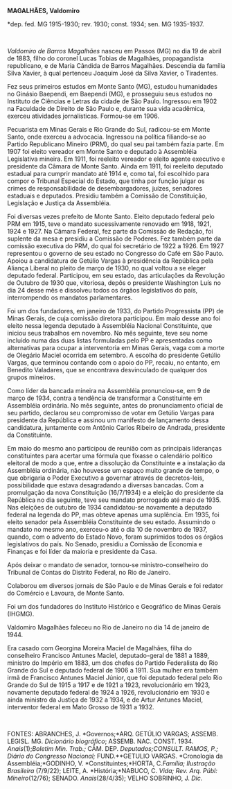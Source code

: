 **MAGALHÃES, Valdomiro**

\*dep. fed. MG 1915-1930; rev. 1930; const. 1934; sen. MG 1935-1937.

 

*Valdomiro de Barros Magalhães* nasceu em Passos (MG) no dia 19 de abril
de 1883, filho do coronel Lucas Tobias de Magalhães, propagandista
republicano, e de Maria Cândida de Barros Magalhães. Descendia da
família Silva Xavier, à qual pertenceu Joaquim José da Silva Xavier, o
Tiradentes.

Fez seus primeiros estudos em Monte Santo (MG), estudou humanidades no
Ginásio Baependi, em Baependi (MG), e prosseguiu seus estudos no
Instituto de Ciências e Letras da cidade de São Paulo. Ingressou em 1902
na Faculdade de Direito de São Paulo e, durante sua vida acadêmica,
exerceu atividades jornalísticas. Formou-se em 1906.

Pecuarista em Minas Gerais e Rio Grande do Sul, radicou-se em Monte
Santo, onde exerceu a advocacia. Ingressou na política filiando-se ao
Partido Republicano Mineiro (PRM), do qual seu pai também fazia parte.
Em 1907 foi eleito vereador em Monte Santo e deputado à Assembléia
Legislativa mineira. Em 1911, foi reeleito vereador e eleito agente
executivo e presidente da Câmara de Monte Santo. Ainda em 1911, foi
reeleito deputado estadual para cumprir mandato até 1914 e, como tal,
foi escolhido para compor o Tribunal Especial do Estado, que tinha por
função julgar os crimes de responsabilidade de desembargadores, juízes,
senadores estaduais e deputados. Presidiu também a Comissão de
Constituição, Legislação e Justiça da Assembléia.

Foi diversas vezes prefeito de Monte Santo. Eleito deputado federal pelo
PRM em 1915, teve o mandato sucessivamente renovado em 1918, 1921, 1924
e 1927. Na Câmara Federal, fez parte da Comissão de Redação, foi
suplente da mesa e presidiu a Comissão de Poderes. Fez também parte da
comissão executiva do PRM, do qual foi secretário de 1922 a 1926. Em
1927 representou o governo de seu estado no Congresso do Café em São
Pauto. Apoiou a candidatura de Getúlio Vargas à presidência da República
pela Aliança Liberal no pleito de março de 1930, no qual voltou a se
eleger deputado federal. Participou, em seu estado, das articulações da
Revolução de Outubro de 1930 que, vitoriosa, depôs o presidente
Washington Luís no dia 24 desse mês e dissolveu todos os órgãos
legislativos do país, interrompendo os mandatos parlamentares.

Foi um dos fundadores, em janeiro de 1933, do Partido Progressista (PP)
de Minas Gerais, de cuja comissão diretora participou. Em maio desse ano
foi eleito nessa legenda deputado à Assembléia Nacional Constituinte,
que iniciou seus trabalhos em novembro. No mês seguinte, teve seu nome
incluído numa das duas listas formuladas pelo PP e apresentadas como
alternativas para ocupar a interventoria em Minas Gerais, vaga com a
morte de Olegário Maciel ocorrida em setembro. A escolha do presidente
Getúlio Vargas, que terminou contando com o apoio do PP, recaiu, no
entanto, em Benedito Valadares, que se encontrava desvinculado de
qualquer dos grupos mineiros.

Como líder da bancada mineira na Assembléia pronunciou-se, em 9 de março
de 1934, contra a tendência de transformar a Constituinte em Assembléia
ordinária. No mês seguinte, antes do pronunciamento oficial de seu
partido, declarou seu compromisso de votar em Getúlio Vargas para
presidente da República e assinou um manifesto de lançamento dessa
candidatura, juntamente com Antônio Carlos Ribeiro de Andrada,
presidente da Constituinte.

Em maio do mesmo ano participou de reunião com as principais lideranças
constituintes para acertar uma fórmula que fixasse o calendário político
eleitoral de modo a que, entre a dissolução da Constituinte e a
instalação da Assembléia ordinária, não houvesse um espaço muito grande
de tempo, o que obrigaria o Poder Executivo a governar através de
decretos-leis, possibilidade que estava desagradando a diversas
bancadas. Com a promulgação da nova Constituição (16/7/1934) e a eleição
do presidente da República no dia seguinte, teve seu mandato prorrogado
até maio de 1935. Nas eleições de outubro de 1934 candidatou-se
novamente a deputado federal na legenda do PP, mas obteve apenas uma
suplência. Em 1935, foi eleito senador pela Assembléia Constituinte de
seu estado. Assumindo o mandato no mesmo ano, exerceu-o até o dia 10 de
novembro de 1937, quando, com o advento do Estado Novo, foram suprimidos
todos os órgãos legislativos do país. No Senado, presidiu a Comissão de
Economia e Finanças e foi líder da maioria e presidente da Casa.

Após deixar o mandato de senador, tornou-se ministro-conselheiro do
Tribunal de Contas do Distrito Federal, no Rio de Janeiro.

Colaborou em diversos jornais de São Paulo e de Minas Gerais e foi
redator do Comércio e Lavoura, de Monte Santo.

Foi um dos fundadores do Instituto Histórico e Geográfico de Minas
Gerais (IHGMG).

Valdomiro Magalhães faleceu no Rio de Janeiro no dia 14 de janeiro de
1944.

Era casado com Georgina Moreira Maciel de Magalhães, filha do
conselheiro Francisco Antunes Maciel, deputado-geral de 1881 a 1889,
ministro do Império em 1883, um dos chefes do Partido Federalista do Rio
Grande do Sul e deputado federal de 1906 a 1911. Sua mulher era também
irmã de Francisco Antunes Maciel Júnior, que foi deputado federal pelo
Rio Grande do Sul de 1915 a 1917 e de 1921 a 1923, revolucionário em
1923, novamente deputado federal de 1924 a 1926, revolucionário em 1930
e ainda ministro da Justiça de 1932 a 1934, e de Artur Antunes Maciel,
interventor federal em Mato Grosso de 1931 a 1932.

 

FONTES: ABRANCHES, J. *Governos;*ARQ. GETÚLIO VARGAS; ASSEMB. LEGISL.
MG. *Dicionário biográfico*; ASSEMB. NAC. CONST. 1934.
*Anais*(1);*Boletim Min. Trab.;* CÂM. DEP. *Deputados;*CONSULT. RAMOS,
P*.; Diário do Congresso Nacional;* FUND.**GETULIO VARGAS. *Cronologia
da Assembléia;*GODINHO, V. *Constituintes;*HORTA, C.*Família; Ilustração
Brasileira* (7/9/22); LEITE, A. *História;*NABUCO, C. *Vida;* *Rev. Arq.
Públ: Mineiro*(12/76); SENADO. *Anais*(28/4/35); VELHO SOBRINHO, J.
*Dic.*

 

 
